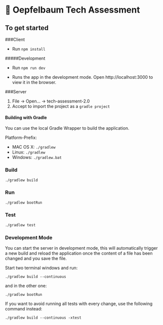 # 🍎 Oepfelbaum Tech Assessment

## To get started

###Client

* Run `npm install`
  
#####Development
* Run `npm run dev`
- Runs the app in the development mode. Open http://localhost:3000 to view it in the browser.
  
###Server
1. File -> Open... -> tech-assessment-2.0
2. Accept to import the project as a `gradle project`
#### Building with Gradle
You can use the local Gradle Wrapper to build the application.

Platform-Prefix:

-   MAC OS X: `./gradlew`
-   Linux: `./gradlew`
-   Windows: `./gradlew.bat`

### Build

```bash
./gradlew build
```

### Run

```bash
./gradlew bootRun
```

### Test

```bash
./gradlew test
```

### Development Mode

You can start the server in development mode, this will automatically trigger a new build and reload the application
once the content of a file has been changed and you save the file.

Start two terminal windows and run:

`./gradlew build --continuous`

and in the other one:

`./gradlew bootRun`

If you want to avoid running all tests with every change, use the following command instead:

`./gradlew build --continuous -xtest`

